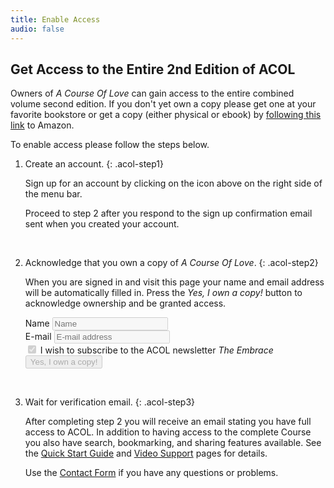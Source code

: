 ```yaml
---
title: Enable Access
audio: false
---
```


## Get Access to the Entire 2nd Edition of ACOL

Owners of *A Course Of Love* can gain access to the entire combined volume second edition. If you don't yet own a copy please get one at your favorite bookstore or get a copy (either physical or ebook) by [following this link](/t/acol/acq/book) to Amazon.

To enable access please follow the steps below.

1.  Create an account.
    {: .acol-step1}

    Sign up for an account by clicking on the <i class="red sign in icon"></i> icon above on the right side of the menu bar.

    Proceed to step 2 after you respond to the sign up confirmation email sent when you created your account.

    &nbsp;
2.  Acknowledge that you own a copy of *A Course Of Love*.
    {: .acol-step2}

    When you are signed in and visit this page your name and email address will be automatically filled in. Press the *Yes, I own a copy!* button to acknowledge ownership and be granted access.

    <form name="acolack" id="acolack-form" action="/acknowledge/" class="ui form">
      <div class="fields">
        <div class="inline field">
          <label>Name</label>
          <input disabled name="name" placeholder="Name" type="text">
        </div>
        <div class="inline field">
          <label>E-mail</label>
          <input disabled name="email" type="email" placeholder="E-mail address">
        </div>
      </div>
      <div class="field">
        <div class="ui checkbox">
          <input disabled checked name="newsletter" type="checkbox" tabindex="0" class="xhidden">
          <label>I wish to subscribe to the ACOL newsletter <em>The Embrace</em></label>
        </div>
      </div>
      <button id="acolack-form-submit" disabled class="ui button" type="submit">Yes, I own a copy!</button><label id="acolack-prompt"></label>
    </form>

    &nbsp;
3.  Wait for verification email.
    {: .acol-step3}

    After completing step 2 you will receive an email stating you have full access to ACOL. In addition to having access to the complete Course you also have search, bookmarking, and sharing features available. See the [Quick Start Guide](/acq/quick/) and [Video Support](/acq/video/) pages for details.

    Use the [Contact Form](/acq/contact/) if you have any questions or problems.

